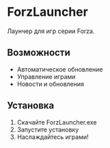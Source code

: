 # ForzLauncher

Лаунчер для игр серии Forza.

## Возможности
- Автоматическое обновление
- Управление играми
- Новости и обновления

## Установка
1. Скачайте ForzLauncher.exe
2. Запустите установку
3. Наслаждайтесь играми!
